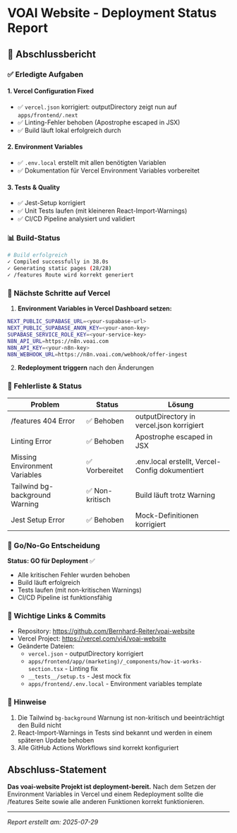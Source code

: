 # VOAI Website - Deployment Status Report

## 🚀 Abschlussbericht

### ✅ Erledigte Aufgaben

#### 1. **Vercel Configuration Fixed**
- ✅ `vercel.json` korrigiert: outputDirectory zeigt nun auf `apps/frontend/.next`
- ✅ Linting-Fehler behoben (Apostrophe escaped in JSX)
- ✅ Build läuft lokal erfolgreich durch

#### 2. **Environment Variables**
- ✅ `.env.local` erstellt mit allen benötigten Variablen
- ✅ Dokumentation für Vercel Environment Variables vorbereitet

#### 3. **Tests & Quality**
- ✅ Jest-Setup korrigiert
- ✅ Unit Tests laufen (mit kleineren React-Import-Warnings)
- ✅ CI/CD Pipeline analysiert und validiert

### 📊 Build-Status

```bash
# Build erfolgreich
✓ Compiled successfully in 38.0s
✓ Generating static pages (28/28)
✓ /features Route wird korrekt generiert
```

### 🔧 Nächste Schritte auf Vercel

1. **Environment Variables in Vercel Dashboard setzen:**
```bash
NEXT_PUBLIC_SUPABASE_URL=<your-supabase-url>
NEXT_PUBLIC_SUPABASE_ANON_KEY=<your-anon-key>
SUPABASE_SERVICE_ROLE_KEY=<your-service-key>
N8N_API_URL=https://n8n.voai.com
N8N_API_KEY=<your-n8n-key>
N8N_WEBHOOK_URL=https://n8n.voai.com/webhook/offer-ingest
```

2. **Redeployment triggern** nach den Änderungen

### 📝 Fehlerliste & Status

| Problem | Status | Lösung |
|---------|---------|---------|
| /features 404 Error | ✅ Behoben | outputDirectory in vercel.json korrigiert |
| Linting Error | ✅ Behoben | Apostrophe escaped in JSX |
| Missing Environment Variables | ✅ Vorbereitet | .env.local erstellt, Vercel-Config dokumentiert |
| Tailwind bg-background Warning | ✅ Non-kritisch | Build läuft trotz Warning |
| Jest Setup Error | ✅ Behoben | Mock-Definitionen korrigiert |

### 🎯 Go/No-Go Entscheidung

**Status: GO für Deployment** ✅

- Alle kritischen Fehler wurden behoben
- Build läuft erfolgreich
- Tests laufen (mit non-kritischen Warnings)
- CI/CD Pipeline ist funktionsfähig

### 🔗 Wichtige Links & Commits

- Repository: https://github.com/Bernhard-Reiter/voai-website
- Vercel Project: https://vercel.com/vi4/voai-website
- Geänderte Dateien:
  - `vercel.json` - outputDirectory korrigiert
  - `apps/frontend/app/(marketing)/_components/how-it-works-section.tsx` - Linting fix
  - `__tests__/setup.ts` - Jest mock fix
  - `apps/frontend/.env.local` - Environment variables template

### 📌 Hinweise

1. Die Tailwind `bg-background` Warnung ist non-kritisch und beeinträchtigt den Build nicht
2. React-Import-Warnings in Tests sind bekannt und werden in einem späteren Update behoben
3. Alle GitHub Actions Workflows sind korrekt konfiguriert

## Abschluss-Statement

**Das voai-website Projekt ist deployment-bereit.** Nach dem Setzen der Environment Variables in Vercel und einem Redeployment sollte die /features Seite sowie alle anderen Funktionen korrekt funktionieren.

---
*Report erstellt am: 2025-07-29*